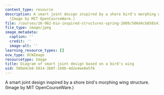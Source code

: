 ```yaml
---
content_type: resource
description: A smart joint design inspired by a shore bird's morphing wing structure.
  (Image by MIT OpenCourseWare.)
file: /courses/16-982-bio-inspired-structures-spring-2009/506d4cb850143b0f1b9b4d2e4ee8e5f8_chp.jpg
file_type: image/jpeg
image_metadata:
  caption: ''
  credit: ''
  image-alt: ''
learning_resource_types: []
ocw_type: OCWImage
resourcetype: Image
title: Diagram of smart joint design based on a bird's wing
uid: 506d4cb8-5014-3b0f-1b9b-4d2e4ee8e5f8
---
```

A smart joint design inspired by a shore bird's morphing wing structure. (Image by MIT OpenCourseWare.)

